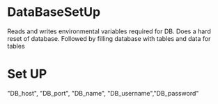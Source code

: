 # DataBaseSetUp
Reads and writes environmental variables required for DB. Does a hard reset of database. Followed by filling database with tables and data for tables

# Set UP
"DB_host", "DB_port", "DB_name", "DB_username","DB_password"
